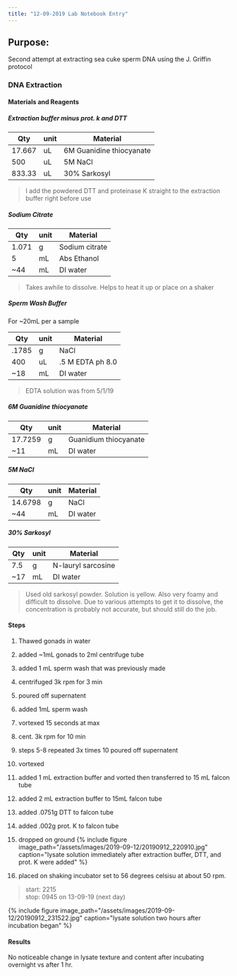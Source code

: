 ```yaml
---
title: "12-09-2019 Lab Notebook Entry"
---
```


## Purpose:
Second attempt at extracting sea cuke sperm DNA using the J. Griffin protocol

### DNA Extraction

#### Materials and Reagents

##### Extraction buffer minus prot. k and DTT

|Qty|unit|Material|
|---|---|---|
|17.667|uL|6M Guanidine thiocyanate|
|500|uL|5M NaCl|
|833.33|uL|30% Sarkosyl|

> I add the powdered DTT and proteinase K straight to the extraction buffer right before use 

##### Sodium Citrate

|Qty|unit|Material|
|---|---|---|
|1.071|g|Sodium citrate|
|5|mL|Abs Ethanol|
|~44|mL|DI water|

> Takes awhile to dissolve. Helps to heat it up or place on a shaker

##### Sperm Wash Buffer

For ~20mL per a sample

|Qty|unit|Material|
|---|---|---|
|.1785|g|NaCl|
|400|uL|.5 M EDTA ph 8.0|
|~18|mL|DI water|

> EDTA solution was from 5/1/19

##### 6M Guanidine thiocyanate

|Qty|unit|Material|
|---|---|---|
|17.7259|g|Guanidium thiocyanate|
|~11|mL|DI water|

##### 5M NaCl

|Qty|unit|Material|
|---|---|---|
|14.6798|g|NaCl|
|~44|mL|DI water|

##### 30% Sarkosyl

|Qty|unit|Material|
|---|---|---|
|7.5|g|N-lauryl sarcosine|
|~17|mL|DI water|

 >Used old sarkosyl powder. Solution is yellow. Also very foamy and difficult to dissolve. Due to various attempts to get it to dissolve, the concentration is probably not accurate, but should still do the job. 

#### Steps
1. Thawed gonads in water
2. added ~1mL gonads to 2ml centrifuge tube
3. added 1 mL sperm wash that was previously made
4. centrifuged 3k rpm for 3 min
5. poured off supernatent
6. added 1mL sperm wash
7. vortexed 15 seconds at max
8. cent. 3k rpm for 10 min
9. steps 5-8 repeated 3x times
10 poured off supernatent
11. vortexed
12. added 1 mL extraction buffer and vorted then transferred to 15 mL falcon tube
13. added 2 mL extraction buffer to 15mL falcon tube
14. added .0751g DTT to falcon tube
15. added .002g prot. K to falcon tube
16. dropped on ground
{% include figure image_path="/assets/images/2019-09-12/20190912_220910.jpg" caption="lysate solution immediately after extraction buffer, DTT, and prot. K were added"  %}  

17. placed on shaking incubator set to 56 degrees celsisu at about 50 rpm.
> start: 2215  
> stop: 0945 on 13-09-19 (next day)

{% include figure image_path="/assets/images/2019-09-12/20190912_231522.jpg" caption="lysate solution two hours after incubation began"  %}  

#### Results
No noticeable change in lysate texture and content after incubating overnight vs after 1 hr. 



